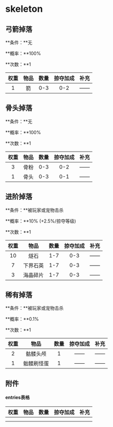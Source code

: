 # skeleton

## 弓箭掉落

**条件：**无

**概率：**100%

**次数：**1

| 权重 | 物品 | 数量 | 掠夺加成 | 补充 |
| :--: | :--: | :--: | :------: | ---- |
|  1   |  箭  | 0-3  |   0-2    | ——   |



## 骨头掉落

**条件：**无

**概率：**100%

**次数：**1

| 权重 | 物品 | 数量 | 掠夺加成 | 补充 |
| :--: | :--: | :--: | :------: | ---- |
|  3   | 骨粉 | 0-3  |   0-2    | ——   |
|  1   | 骨头 | 0-3  |   0-1    | ——   |



## 进阶掉落

**条件：**被玩家或宠物击杀

**概率：**10% (+2.5%/掠夺等级)

**次数：**1

| 权重 |   物品   | 数量 | 掠夺加成 | 补充 |
| :--: | :------: | :--: | :------: | ---- |
|  10  |   燧石   | 1-7  |   0-3    | ——   |
|  7   | 下界石英 | 1-7  |   0-3    | ——   |
|  3   | 海晶碎片 | 1-7  |   0-3    | ——   |



## 稀有掉落

**条件：**被玩家或宠物击杀

**概率：**0.1%

**次数：**1

| 权重 |    物品    | 数量 | 掠夺加成 | 补充 |
| :--: | :--------: | :--: | :------: | ---- |
|  2   |  骷髅头颅  |  1   |    ——    | ——   |
|  1   | 骷髅刷怪蛋 |  1   |    ——    | ——   |



## 附件

#### entries表格

| 权重 | 物品 | 数量 | 掠夺加成 | 补充 |
| :--: | :--: | :--: | :------: | ---- |
|      |      |      |          |      |
|      |      |      |          |      |



